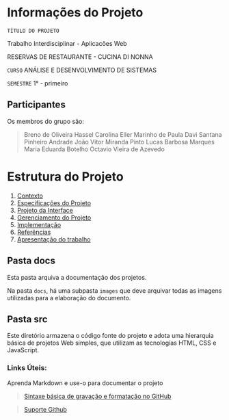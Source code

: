 # Informações do Projeto
`TÍTULO DO PROJETO`  

Trabalho Interdisciplinar - Aplicacões Web

RESERVAS DE RESTAURANTE - CUCINA DI NONNA

`CURSO`
    ANÁLISE E DESENVOLVIMENTO DE SISTEMAS

`SEMESTRE`
    1° - primeiro
## Participantes

Os membros do grupo são: 

>Breno de Oliveira Hassel
>Carolina Eller Marinho de Paula
>Davi Santana Pinheiro Andrade
>João Vitor Miranda Pinto
>Lucas Barbosa Marques
>Maria Eduarda Botelho
>Octavio Vieira de Azevedo


# Estrutura do Projeto

1. [Contexto](./docs/1-Contexto.md)
2. [Especificações do Projeto](./docs/2-Especificação.md)
3. [Projeto da Interface](./docs/3-Interface.md)
4. [Gerenciamento do Projeto](./docs/4-Gerenciamento-Projeto.md)
5. [Implementação](./docs/5-Implementação.md)
6. [Referências](./docs/6-Referências.md)
7. [Apresentação do trabalho](./docs/apresentacao/README.md) 



## Pasta docs

Esta pasta arquiva a documentação dos projetos.


Na pasta `docs`, há uma subpasta `images` que deve arquivar todas as
imagens utilizadas para a elaboração do documento.


## Pasta src

Este diretório armazena o código fonte do projeto e adota uma hierarquia
básica de projetos Web simples, que utilizam as tecnologias HTML, CSS e
JavaScript.

### Links Úteis:

Aprenda Markdown e use-o para documentar o projeto  

> [Sintaxe básica de gravação e formatação no GitHub](https://guides.github.com/features/mastering-markdown/)

> [Suporte Github](https://help.github.com/pt/github/writing-on-github/getting-started-with-writing-and-formatting-on-github)
